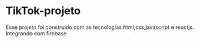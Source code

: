 # TikTok-projeto
Esse projeto foi construido com as tecnologias html,css,javascript e reactjs. Integrando com firebase
